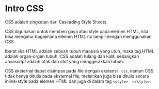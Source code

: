 # Intro CSS

CSS adalah singkatan dari Cascading Style Sheets.

CSS digunakan untuk memberi gaya atau style pada elemen HTML, kita bisa mengatur bagaimana elemen HTML itu tampil dengan menggunakan CSS

Ibarat jika HTML adalah sebuah tubuh manusia yang utuh, maka tag HTML adalah organ-organ tubuh, CSS adalah tulang dan kulit, sedangkan Javascript adalah otak dan otot yang menggerakkan tubuh.

CSS eksternal dapat disimpan pada file dengan ekstensi `.css`, namun CSS tidak hanya ditulis pada eksternal file, melainkan juga bisa ditulis secara inline-style pada elemen HTML dan juga di dalam tag `<style>  </style>`.
